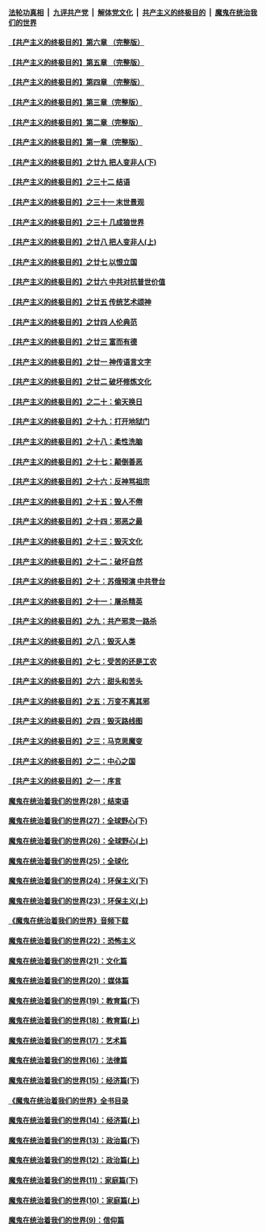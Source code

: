 ####  [法轮功真相](../../../../basic/blob/master/README.md?t=06031731) &nbsp;|&nbsp; [九评共产党](../../../../9ping.md/blob/master/README.md?t=06031731) &nbsp;|&nbsp; [解体党文化](../../../../jtdwh.md/blob/master/README.md?t=06031731)  &nbsp;|&nbsp; [共产主义的终极目的](../../../../gczydzjmd.md/blob/master/README.md?t=06031731) &nbsp;|&nbsp; [魔鬼在统治我们的世界](../../../../mgztzwmdsj.md/blob/master/README.md?t=06031731) 

#### [【共产主义的终极目的】第六章 （完整版）](../pages/nsc422/n11428913.md?t=06031731) 

#### [【共产主义的终极目的】第五章 （完整版）](../pages/nsc422/n11428912.md?t=06031731) 

#### [【共产主义的终极目的】第四章 （完整版）](../pages/nsc422/n11428907.md?t=06031731) 

#### [【共产主义的终极目的】第三章（完整版）](../pages/nsc422/n11428848.md?t=06031731) 

#### [【共产主义的终极目的】第二章（完整版）](../pages/nsc422/n11428831.md?t=06031731) 

#### [【共产主义的终极目的】第一章（完整版）](../pages/nsc422/n11417651.md?t=06031731) 

#### [【共产主义的终极目的】之廿九 把人变非人(下)](../pages/nsc422/n11344140.md?t=06031731) 

#### [【共产主义的终极目的】之三十二 结语](../pages/nsc422/n11360535.md?t=06031731) 

#### [【共产主义的终极目的】之三十一 末世景观](../pages/nsc422/n11351129.md?t=06031731) 

#### [【共产主义的终极目的】之三十 几成狼世界](../pages/nsc422/n11348280.md?t=06031731) 

#### [【共产主义的终极目的】之廿八 把人变非人(上)](../pages/nsc422/n11340492.md?t=06031731) 

#### [【共产主义的终极目的】之廿七 以恨立国](../pages/nsc422/n11336944.md?t=06031731) 

#### [【共产主义的终极目的】之廿六 中共对抗普世价值](../pages/nsc422/n11324785.md?t=06031731) 

#### [【共产主义的终极目的】之廿五 传统艺术颂神](../pages/nsc422/n11296396.md?t=06031731) 

#### [【共产主义的终极目的】之廿四 人伦典范](../pages/nsc422/n11296397.md?t=06031731) 

#### [【共产主义的终极目的】之廿三 富而有德](../pages/nsc422/n11283598.md?t=06031731) 

#### [【共产主义的终极目的】之廿一 神传语言文字](../pages/nsc422/n11263265.md?t=06031731) 

#### [【共产主义的终极目的】之廿二 破坏修炼文化](../pages/nsc422/n11245728.md?t=06031731) 

#### [【共产主义的终极目的】之二十：偷天换日](../pages/nsc422/n11238846.md?t=06031731) 

#### [【共产主义的终极目的】之十九：打开地狱门](../pages/nsc422/n11206376.md?t=06031731) 

#### [【共产主义的终极目的】之十八：柔性洗脑](../pages/nsc422/n11199994.md?t=06031731) 

#### [【共产主义的终极目的】之十七：颠倒善恶](../pages/nsc422/n11179782.md?t=06031731) 

#### [【共产主义的终极目的】之十六：反神骂祖宗](../pages/nsc422/n11166798.md?t=06031731) 

#### [【共产主义的终极目的】之十五：毁人不倦](../pages/nsc422/n11166792.md?t=06031731) 

#### [【共产主义的终极目的】之十四：邪恶之最](../pages/nsc422/n11150249.md?t=06031731) 

#### [【共产主义的终极目的】之十三：毁灭文化](../pages/nsc422/n11135227.md?t=06031731) 

#### [【共产主义的终极目的】之十二：破坏自然](../pages/nsc422/n11135214.md?t=06031731) 

#### [【共产主义的终极目的】之十：苏俄预演 中共登台](../pages/nsc422/n11118424.md?t=06031731) 

#### [【共产主义的终极目的】之十一：屠杀精英](../pages/nsc422/n11118442.md?t=06031731) 

#### [【共产主义的终极目的】之九：共产邪灵一路杀](../pages/nsc422/n11114139.md?t=06031731) 

#### [【共产主义的终极目的】之八：毁灭人类](../pages/nsc422/n11108503.md?t=06031731) 

#### [【共产主义的终极目的】之七：受苦的还是工农](../pages/nsc422/n11101809.md?t=06031731) 

#### [【共产主义的终极目的】之六：甜头和苦头](../pages/nsc422/n11096971.md?t=06031731) 

#### [【共产主义的终极目的】之五：万变不离其邪](../pages/nsc422/n11091285.md?t=06031731) 

#### [【共产主义的终极目的】之四：毁灭路线图](../pages/nsc422/n11086284.md?t=06031731) 

#### [【共产主义的终极目的】之三：马克思魔变](../pages/nsc422/n11061941.md?t=06031731) 

#### [【共产主义的终极目的】之二：中心之国](../pages/nsc422/n11047728.md?t=06031731) 

#### [【共产主义的终极目的】之一：序言](../pages/nsc422/n11086077.md?t=06031731) 

#### [魔鬼在统治着我们的世界(28)：结束语](../pages/nsc422/n10936246.md?t=06031731) 

#### [魔鬼在统治着我们的世界(27)：全球野心(下)](../pages/nsc422/n10928319.md?t=06031731) 

#### [魔鬼在统治着我们的世界(26)：全球野心(上)](../pages/nsc422/n10900318.md?t=06031731) 

#### [魔鬼在统治着我们的世界(25)：全球化](../pages/nsc422/n10788205.md?t=06031731) 

#### [魔鬼在统治着我们的世界(24)：环保主义(下)](../pages/nsc422/n10695307.md?t=06031731) 

#### [魔鬼在统治着我们的世界(23)：环保主义(上)](../pages/nsc422/n10688613.md?t=06031731) 

#### [《魔鬼在统治着我们的世界》音频下载](../pages/nsc422/n10635553.md?t=06031731) 

#### [魔鬼在统治着我们的世界(22)：恐怖主义](../pages/nsc422/n10614727.md?t=06031731) 

#### [魔鬼在统治着我们的世界(21)：文化篇](../pages/nsc422/n10597706.md?t=06031731) 

#### [魔鬼在统治着我们的世界(20)：媒体篇](../pages/nsc422/n10586579.md?t=06031731) 

#### [魔鬼在统治着我们的世界(19)：教育篇(下)](../pages/nsc422/n10564808.md?t=06031731) 

#### [魔鬼在统治着我们的世界(18)：教育篇(上)](../pages/nsc422/n10526970.md?t=06031731) 

#### [魔鬼在统治着我们的世界(17)：艺术篇](../pages/nsc422/n10499093.md?t=06031731) 

#### [魔鬼在统治着我们的世界(16)：法律篇](../pages/nsc422/n10485969.md?t=06031731) 

#### [魔鬼在统治着我们的世界(15)：经济篇(下)](../pages/nsc422/n10469975.md?t=06031731) 

#### [《魔鬼在统治着我们的世界》全书目录](../pages/nsc422/n10464261.md?t=06031731) 

#### [魔鬼在统治着我们的世界(14)：经济篇(上)](../pages/nsc422/n10457370.md?t=06031731) 

#### [魔鬼在统治着我们的世界(13)：政治篇(下)](../pages/nsc422/n10448270.md?t=06031731) 

#### [魔鬼在统治着我们的世界(12)：政治篇(上)](../pages/nsc422/n10444576.md?t=06031731) 

#### [魔鬼在统治着我们的世界(11)：家庭篇(下)](../pages/nsc422/n10440961.md?t=06031731) 

#### [魔鬼在统治着我们的世界(10)：家庭篇(上)](../pages/nsc422/n10435448.md?t=06031731) 

#### [魔鬼在统治着我们的世界(9)：信仰篇](../pages/nsc422/n10432159.md?t=06031731) 

